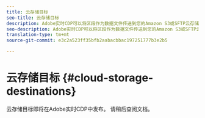 ```yaml
---
title: 云存储目标
seo-title: 云存储目标
description: Adobe实时CDP可以将区段作为数据文件传送到您的Amazon S3或SFTP云存储位置。 我们将在后续版本中添加更多云存储目标。
seo-description: Adobe实时CDP可以将区段作为数据文件传送到您的Amazon S3或SFTP云存储位置。 我们将在后续版本中添加更多云存储目标。
translation-type: tm+mt
source-git-commit: e3c2a523ff35bfb2aabacbbac197251777b3e2b5

---
```



# 云存储目标 {#cloud-storage-destinations}

云存储目标即将在Adobe实时CDP中发布。 请稍后查阅文档。

